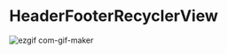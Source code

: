 # HeaderFooterRecyclerView



![ezgif com-gif-maker](https://cloud.githubusercontent.com/assets/11768239/9857550/c5eb7afe-5b38-11e5-956f-8de6e9907265.gif)

